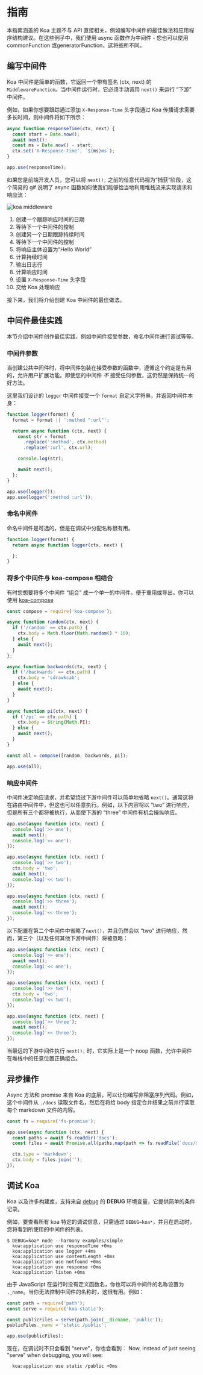 
# 指南

本指南涵盖的 Koa 主题不与 API 直接相关，例如编写中间件的最佳做法和应用程序结构建议。在这些例子中，我们使用 async 函数作为中间件 - 您也可以使用 commonFunction 或generatorFunction，这将些所不同。

## 编写中间件

Koa 中间件是简单的函数，它返回一个带有签名 (ctx, next) 的`MiddlewareFunction`。当中间件运行时，它必须手动调用 `next()` 来运行 “下游” 中间件。

例如，如果你想要跟踪通过添加 `X-Response-Time` 头字段通过 Koa 传播请求需要多长时间，则中间件将如下所示：

```js
async function responseTime(ctx, next) {
  const start = Date.now();
  await next();
  const ms = Date.now() - start;
  ctx.set('X-Response-Time', `${ms}ms`);
}

app.use(responseTime);
```

如果您是前端开发人员，您可以将 `next();` 之前的任意代码视为“捕获”阶段，这个简易的 gif 说明了 async 函数如何使我们能够恰当地利用堆栈流来实现请求和响应流：

![koa middleware](middleware.gif)

   1. 创建一个跟踪响应时间的日期
   2. 等待下一个中间件的控制
   3. 创建另一个日期跟踪持续时间
   4. 等待下一个中间件的控制
   5. 将响应主体设置为“Hello World”
   6. 计算持续时间
   7. 输出日志行
   8. 计算响应时间
   9. 设置 `X-Response-Time` 头字段
   10. 交给 Koa 处理响应

接下来，我们将介绍创建 Koa 中间件的最佳做法。

## 中间件最佳实践

本节介绍中间件创作最佳实践，例如中间件接受参数，命名中间件进行调试等等。

### 中间件参数

当创建公共中间件时，将中间件包装在接受参数的函数中，遵循这个约定是有用的，允许用户扩展功能。即使您的中间件 _不_ 接受任何参数，这仍然是保持统一的好方法。

这里我们设计的 `logger` 中间件接受一个 `format` 自定义字符串，并返回中间件本身：

```js
function logger(format) {
  format = format || ':method ":url"';

  return async function (ctx, next) {
    const str = format
      .replace(':method', ctx.method)
      .replace(':url', ctx.url);

    console.log(str);

    await next();
  };
}

app.use(logger());
app.use(logger(':method :url'));
```

### 命名中间件

  命名中间件是可选的，但是在调试中分配名称很有用。

```js
function logger(format) {
  return async function logger(ctx, next) {

  };
}
```

### 将多个中间件与 koa-compose 相结合

有时您想要将多个中间件 “组合” 成一个单一的中间件，便于重用或导出。你可以使用 [koa-compose](https://github.com/koajs/compose)

```js
const compose = require('koa-compose');

async function random(ctx, next) {
  if ('/random' == ctx.path) {
    ctx.body = Math.floor(Math.random() * 10);
  } else {
    await next();
  }
};

async function backwards(ctx, next) {
  if ('/backwards' == ctx.path) {
    ctx.body = 'sdrawkcab';
  } else {
    await next();
  }
}

async function pi(ctx, next) {
  if ('/pi' == ctx.path) {
    ctx.body = String(Math.PI);
  } else {
    await next();
  }
}

const all = compose([random, backwards, pi]);

app.use(all);
```

  

### 响应中间件

中间件决定响应请求，并希望绕过下游中间件可以简单地省略 `next()`。通常这将在路由中间件中，但这也可以任意执行。例如，以下内容将以 “two” 进行响应，但是所有三个都将被执行，从而使下游的 “three” 中间件有机会操纵响应。

```js
app.use(async function (ctx, next) {
  console.log('>> one');
  await next();
  console.log('<< one');
});

app.use(async function (ctx, next) {
  console.log('>> two');
  ctx.body = 'two';
  await next();
  console.log('<< two');
});

app.use(async function (ctx, next) {
  console.log('>> three');
  await next();
  console.log('<< three');
});
```

以下配置在第二个中间件中省略了`next()`，并且仍然会以 “two” 进行响应，然而，第三个（以及任何其他下游中间件）将被忽略：

```js
app.use(async function (ctx, next) {
  console.log('>> one');
  await next();
  console.log('<< one');
});

app.use(async function (ctx, next) {
  console.log('>> two');
  ctx.body = 'two';
  console.log('<< two');
});

app.use(async function (ctx, next) {
  console.log('>> three');
  await next();
  console.log('<< three');
});
```

当最远的下游中间件执行 `next();` 时，它实际上是一个 noop 函数，允许中间件在堆栈中的任意位置正确组合。

## 异步操作

Async 方法和 promise 来自 Koa 的底层，可以让你编写非阻塞序列代码。例如，这个中间件从 `./docs` 读取文件名，然后在将给 body 指定合并结果之前并行读取每个 markdown 文件的内容。


```js
const fs = require('fs-promise');

app.use(async function (ctx, next) {
  const paths = await fs.readdir('docs');
  const files = await Promise.all(paths.map(path => fs.readFile(`docs/${path}`, 'utf8')));

  ctx.type = 'markdown';
  ctx.body = files.join('');
});
```

## 调试 Koa

Koa 以及许多构建库，支持来自 [debug](https://github.com/visionmedia/debug) 的 __DEBUG__ 环境变量，它提供简单的条件记录。

例如，要查看所有 koa 特定的调试信息，只需通过 `DEBUG=koa*`，并且在启动时，您将看到所使用的中间件的列表。

```
$ DEBUG=koa* node --harmony examples/simple
  koa:application use responseTime +0ms
  koa:application use logger +4ms
  koa:application use contentLength +0ms
  koa:application use notfound +0ms
  koa:application use response +0ms
  koa:application listen +0ms
```

由于 JavaScript 在运行时没有定义函数名，你也可以将中间件的名称设置为 `._name`。当你无法控制中间件的名称时，这很有用。例如：

```js
const path = require('path');
const serve = require('koa-static');

const publicFiles = serve(path.join(__dirname, 'public'));
publicFiles._name = 'static /public';

app.use(publicFiles);
```

现在，在调试时不只会看到  “serve”，你也会看到：
  Now, instead of just seeing "serve" when debugging, you will see:

```
  koa:application use static /public +0ms
```

